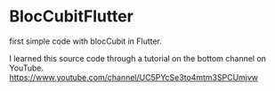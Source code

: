 # BlocCubitFlutter
first simple code with blocCubit in Flutter.


I learned this source code through a tutorial on the bottom channel on YouTube.
https://www.youtube.com/channel/UC5PYcSe3to4mtm3SPCUmjvw
